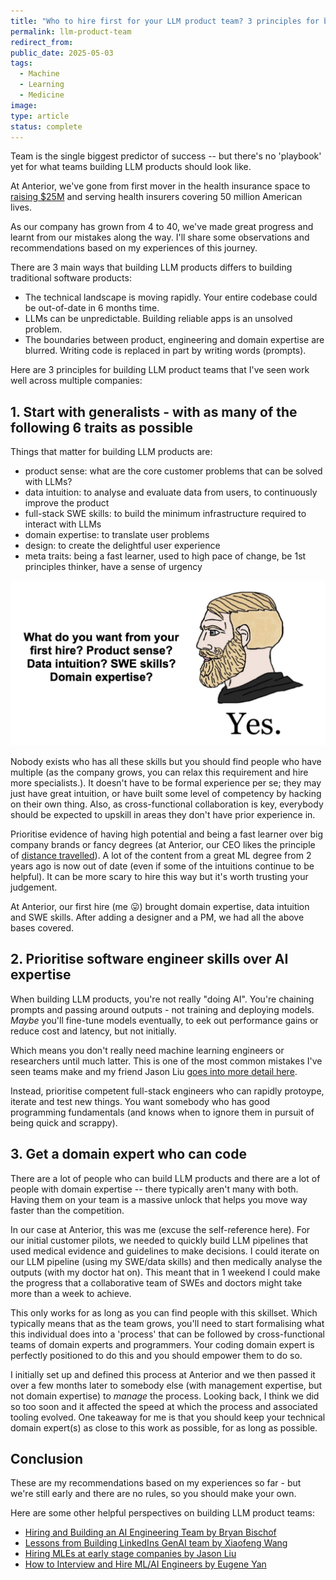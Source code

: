 ```yaml
---
title: "Who to hire first for your LLM product team? 3 principles for building LLM product teams"
permalink: llm-product-team
redirect_from: 
public_date: 2025-05-03
tags:
  - Machine
  - Learning
  - Medicine
image: 
type: article
status: complete
---
```


Team is the single biggest predictor of success -- but there's no 'playbook' yet for what teams building LLM products should look like.

At Anterior, we've gone from first mover in the health insurance space to [raising $25M](https://www.anterior.com/news/anterior-secures-usd20-million-series-a-to-unlock-administrative-efficiencies-for-healthcare) and serving health insurers covering 50 million American lives.

As our company has grown from 4 to 40, we've made great progress and learnt from our mistakes along the way. I'll share some observations and recommendations based on my experiences of this journey.

There are 3 main ways that building LLM products differs to building traditional software products:
- The technical landscape is moving rapidly. Your entire codebase could be out-of-date in 6 months time.
- LLMs can be unpredictable. Building reliable apps is an unsolved problem.
- The boundaries between product, engineering and domain expertise are blurred. Writing code is replaced in part by writing words (prompts).

Here are 3 principles for building LLM product teams that I've seen work well across multiple companies:


## 1. Start with generalists - with as many of the following 6 traits as possible

Things that matter for building LLM products are:
- product sense: what are the core customer problems that can be solved with LLMs?
- data intuition: to analyse and evaluate data from users, to continuously improve the product
- full-stack SWE skills: to build the minimum infrastructure required to interact with LLMs
- domain expertise: to translate user problems
- design: to create the delightful user experience
- meta traits: being a fast learner, used to high pace of change, be 1st principles thinker, have a sense of urgency

![yes-every-skill-meme](/assets/images/article-images/yes-everything-meme.png)

Nobody exists who has all these skills but you should find people who have multiple (as the company grows, you can relax this requirement and hire more specialists.). It doesn't have to be formal experience per se; they may just have great intuition, or have built some level of competency by hacking on their own thing. Also, as cross-functional collaboration is key, everybody should be expected to upskill in areas they don't have prior experience in.

Prioritise evidence of having high potential and being a fast learner over big company brands or fancy degrees (at Anterior, our CEO likes the principle of [distance travelled](https://theheretic.org/2018/when-hiring-look-for-distance-traveled/)). A lot of the content from a great ML degree from 2 years ago is now out of date (even if some of the intuitions continue to be helpful). It can be more scary to hire this way but it's worth trusting your judgement.

At Anterior, our first hire (me 😛) brought domain expertise, data intuition and SWE skills. After adding a designer and a PM, we had all the above bases covered.


## 2. Prioritise software engineer skills over AI expertise

When building LLM products, you're not really "doing AI". You're chaining prompts and passing around outputs - not training and deploying models. *Maybe* you'll fine-tune models eventually, to eek out performance gains or reduce cost and latency, but not initially.

Which means you don't really need machine learning engineers or researchers until much latter. This is one of the most common mistakes I've seen teams make and my friend Jason Liu [goes into more detail here](https://jxnl.co/writing/2024/04/08/hiring-mle-at-early-stage-companies/).

Instead, prioritise competent full-stack engineers who can rapidly protoype, iterate and test new things. You want somebody who has good programming fundamentals (and knows when to ignore them in pursuit of being quick and scrappy).


## 3. Get a domain expert who can code

There are a lot of people who can build LLM products and there are a lot of people with domain expertise -- there typically aren't many with both. Having them on your team is a massive unlock that helps you move way faster than the competition.

In our case at Anterior, this was me (excuse the self-reference here). For our initial customer pilots, we needed to quickly build LLM pipelines that used medical evidence and guidelines to make decisions. I could iterate on our LLM pipeline (using my SWE/data skills) and then medically analyse the outputs (with my doctor hat on). This meant that in 1 weekend I could make the progress that a collaborative team of SWEs and doctors might take more than a week to achieve.

This only works for as long as you can find people with this skillset. Which typically means that as the team grows, you'll need to start formalising what this individual does into a 'process' that can be followed by cross-functional teams of domain experts and programmers. Your coding domain expert is perfectly positioned to do this and you should empower them to do so.

I initially set up and defined this process at Anterior and we then passed it over a few months later to somebody else (with management expertise, but not domain expertise) to _manage_ the process. Looking back, I think we did so too soon and it affected the speed at which the process and associated tooling evolved. One takeaway for me is that you should keep your technical domain expert(s) as close to this work as possible, for as long as possible.


## Conclusion
These are my recommendations based on my experiences so far - but we're still early and there are no rules, so you should make your own.

Here are some other helpful perspectives on building LLM product teams:
- [Hiring and Building an AI Engineering Team by Bryan Bischof](https://www.youtube.com/watch?v=IxXMKT2FDRk)
- [Lessons from Building LinkedIns GenAI team by Xiaofeng Wang](https://www.youtube.com/watch?v=n9rjuBuShko)
- [Hiring MLEs at early stage companies by Jason Liu](https://jxnl.co/writing/2024/04/08/hiring-mle-at-early-stage-companies/)
- [How to Interview and Hire ML/AI Engineers by Eugene Yan](https://eugeneyan.com/writing/how-to-interview/)
